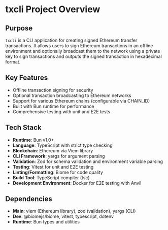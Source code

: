 # txcli Project Overview

## Purpose
`txcli` is a CLI application for creating signed Ethereum transfer transactions. It allows users to sign Ethereum transactions in an offline environment and optionally broadcast them to the network using a private key to sign transactions and outputs the signed transaction in hexadecimal format.

## Key Features
- Offline transaction signing for security
- Optional transaction broadcasting to Ethereum networks
- Support for various Ethereum chains (configurable via CHAIN_ID)
- Built with Bun runtime for performance
- Comprehensive testing with unit and E2E tests

## Tech Stack
- **Runtime**: Bun v1.0+
- **Language**: TypeScript with strict type checking
- **Blockchain**: Ethereum via Viem library
- **CLI Framework**: yargs for argument parsing
- **Validation**: Zod for schema validation and environment variable parsing
- **Testing**: Vitest for unit and E2E testing
- **Linting/Formatting**: Biome for code quality
- **Build Tool**: TypeScript compiler (tsc)
- **Development Environment**: Docker for E2E testing with Anvil

## Dependencies
- **Main**: viem (Ethereum library), zod (validation), yargs (CLI)
- **Dev**: @biomejs/biome, vitest, typescript, dotenv
- **Runtime**: Bun types and utilities